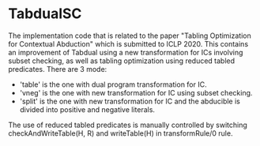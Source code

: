 # TabdualSC
The implementation code that is related to the paper "Tabling Optimization for Contextual Abduction" which is submitted to ICLP 2020. This contains an improvement of Tabdual using a new transformation for ICs involving subset checking, as well as tabling optimization using reduced tabled predicates.
There are 3 mode:
  - 'table' is the one with dual program transformation for IC.
  - 'vneg' is the one with new transformation for IC using subset checking.
  - 'split' is the one with new transformation for IC and the abducible is divided into positive and negative literals.

The use of reduced tabled predicates is manually controlled by switching checkAndWriteTable(H, R) and writeTable(H) in transformRule/0 rule.
